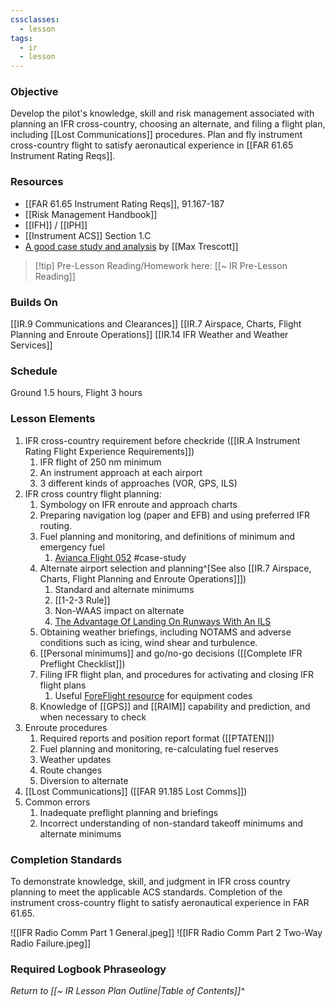 ```yaml
---
cssclasses:
  - lesson
tags:
  - ir
  - lesson
---
```

### Objective
Develop the pilot's knowledge, skill and risk management associated with planning an IFR cross-country, choosing an alternate, and filing a flight plan, including [[Lost Communications]] procedures. Plan and fly instrument cross-country flight to satisfy aeronautical experience in [[FAR 61.65 Instrument Rating Reqs]].

### Resources
- [[FAR 61.65 Instrument Rating Reqs]], 91.167-187
- [[Risk Management Handbook]]
- [[IFH]] / [[IPH]] 
- [[Instrument ACS]] Section 1.C
- [A good case study and analysis](https://aviationnewstalk.libsyn.com/342-n990pt-cirrus-sr22-fatal-accident-at-kbhb-bar-harbor-maine) by [[Max Trescott]]

> [!tip] Pre-Lesson Reading/Homework here: [[~ IR Pre-Lesson Reading]]

### Builds On
[[IR.9 Communications and Clearances]]
[[IR.7 Airspace, Charts, Flight Planning and Enroute Operations]]
[[IR.14 IFR Weather and Weather Services]]

### Schedule
Ground 1.5 hours, Flight 3 hours 

### Lesson Elements
1. IFR cross-country requirement before checkride ([[IR.A Instrument Rating Flight Experience Requirements]])
	1. IFR flight of 250 nm minimum 
	2. An instrument approach at each airport 
	3. 3 different kinds of approaches (VOR, GPS, ILS) 
2. IFR cross country flight planning: 
	1. Symbology on IFR enroute and approach charts 
	2. Preparing navigation log (paper and EFB) and using preferred IFR routing. 
	3. Fuel planning and monitoring, and definitions of minimum and emergency fuel 
		1. [Avianca Flight 052](https://en.wikipedia.org/wiki/Avianca_Flight_052) #case-study
	4. Alternate airport selection and planning^[See also [[IR.7 Airspace, Charts, Flight Planning and Enroute Operations]]])
		1. Standard and alternate minimums
		2. [[1-2-3 Rule]]
		3. Non-WAAS impact on alternate
		4. [The Advantage Of Landing On Runways With An ILS](https://www.boldmethod.com/shorts/shorts.ifr.0103/)
	6. Obtaining weather briefings, including NOTAMS and adverse conditions such as icing, wind shear and turbulence. 
	7. [[Personal minimums]] and go/no-go decisions ([[Complete IFR Preflight Checklist]])
	8. Filing IFR flight plan, and procedures for activating and closing IFR flight plans
		1. Useful [ForeFlight resource](https://support.foreflight.com/hc/en-us/articles/360049193173-ICAO-Equipment-and-PBN-Guide) for equipment codes
	9. Knowledge of [[GPS]] and [[RAIM]] capability and prediction, and when necessary to check
3. Enroute procedures
	1. Required reports and position report format ([[PTATEN]])
	2. Fuel planning and monitoring, re-calculating fuel reserves 
	3. Weather updates 
	4. Route changes 
	5. Diversion to alternate 
4. [[Lost Communications]] ([[FAR 91.185 Lost Comms]])
5. Common errors 
	1. Inadequate preflight planning and briefings 
	2. Incorrect understanding of non-standard takeoff minimums and alternate minimums

### Completion Standards
To demonstrate knowledge, skill, and judgment in IFR cross country planning to meet the applicable ACS standards. Completion of the instrument cross-country flight to satisfy aeronautical experience in FAR 61.65.

![[IFR Radio Comm Part 1 General.jpeg]]
![[IFR Radio Comm Part 2 Two-Way Radio Failure.jpeg]]

### Required Logbook Phraseology


*Return to [[~ IR Lesson Plan Outline|Table of Contents]]^*